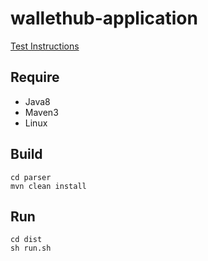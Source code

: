 # wallethub-application

[Test Instructions](Java_MySQL_Test_Instructions.md)


Require
-------
- Java8
- Maven3
- Linux


Build
-----
```
cd parser
mvn clean install
```


Run
---
```
cd dist
sh run.sh
```
